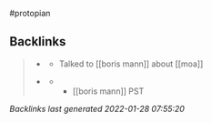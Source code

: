 #protopian 

## Backlinks

> - [](2021-05-23.md)
>   - Talked to [[boris mann]] about [[moa]]
>    
> - [](agorans.md)
>   - -	[[boris mann]] PST

_Backlinks last generated 2022-01-28 07:55:20_
